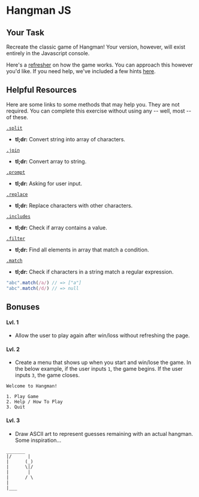 # Hangman JS

## Your Task

Recreate the classic game of Hangman! Your version, however, will exist entirely in the Javascript console.

Here's a [refresher](https://en.wikipedia.org/wiki/Hangman_(game)) on how the game works. You can approach this however you'd like. If you need help, we've included a few hints [here](https://github.com/ga-wdi-exercises/hangman-lab/blob/master/hints.md).

## Helpful Resources

Here are some links to some methods that may help you. They are not required. You can complete this exercise without using any -- well, most -- of these.

[`.split`](https://developer.mozilla.org/en-US/docs/Web/JavaScript/Reference/Global_Objects/String/split)  
  * **tl;dr:** Convert string into array of characters.

[`.join`](https://developer.mozilla.org/en-US/docs/Web/JavaScript/Reference/Global_Objects/Array/join)
  * **tl;dr:** Convert array to string.

[`.prompt`](https://developer.mozilla.org/en-US/docs/Web/API/Window/prompt)  
  * **tl;dr:** Asking for user input.

[`.replace`](https://developer.mozilla.org/en-US/docs/Web/JavaScript/Reference/Global_Objects/String/replace)  
  * **tl;dr:** Replace characters with other characters.

[`.includes`](https://developer.mozilla.org/en-US/docs/Web/JavaScript/Reference/Global_Objects/Array/filter)  
  * **tl;dr:** Check if array contains a value.

[`.filter`](https://developer.mozilla.org/en-US/docs/Web/JavaScript/Reference/Global_Objects/Array/includes)  
  * **tl;dr:** Find all elements in array that match a condition.

[`.match`](https://developer.mozilla.org/en-US/docs/Web/JavaScript/Reference/Global_Objects/String/match)  
  * **tl;dr:** Check if characters in a string match a regular expression.  

  ```js
  "abc".match(/a/) // => ["a"]
  "abc".match(/d/) // => null
  ```

## Bonuses

#### Lvl. 1

* Allow the user to play again after win/loss without refreshing the page.

#### Lvl. 2

* Create a menu that shows up when you start and win/lose the game. In the below example, if the user inputs `1`, the game begins. If the user inputs `3`, the game closes.

```text
Welcome to Hangman!

1. Play Game
2. Help / How To Play
3. Quit
```

#### Lvl. 3

* Draw ASCII art to represent guesses remaining with an actual hangman. Some inspiration...

```text
_______
|/      |
|      (_)
|      \|/
|       |
|      / \
|
|___
```
